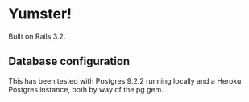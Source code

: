 # Yumster!

Built on Rails 3.2.

## Database configuration

This has been tested with Postgres 9.2.2 running locally and a Heroku Postgres instance, both by way of the pg gem.

